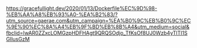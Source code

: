 https://gracefullight.dev/2020/01/13/Dockerfile%EC%9D%98-%EB%AA%A8%EB%93%A0-%EA%B2%83/?utm_source=gaerae.com&utm_campaign=%EA%B0%9C%EB%B0%9C%EC%9E%90%EC%8A%A4%EB%9F%BD%EB%8B%A4&utm_medium=social&fbclid=IwAR0ZZxcLOMGzpHDFHAgt9QRQSOdjo_TfKsOf8UJ0Wzb4yTlTI1SGIlusGzM
